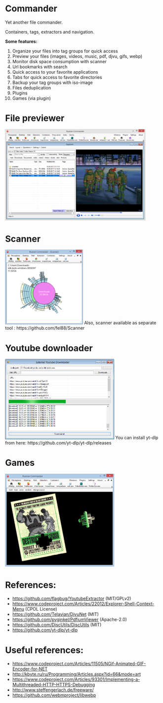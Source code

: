# Commander
Yet another file commander.

Containers, tags, extractors and navigation. 

**Some features:**
1. Organize your files into tag groups for quick access
2. Preview your files (images, videos, music, pdf, djvu, gifs, webp)
3. Monitor disk space consumption with scanner
4. Url bookmarks with search
5. Quick access to your favorite applications
6. Tabs for quick access to favorite directories
7. Backup your tag groups with iso-image
8. Files deduplication
9. Plugins
10. Games (via plugin) 

# File previewer
<img width="90%" src="imgs/1.png"/>

# Scanner
<img width="50%" src="imgs/2.png"/>
Also, scanner available as separate tool : https://github.com/fel88/Scanner

# Youtube downloader 
<img width="70%" src="imgs/4.png"/>
You can install yt-dlp from here: https://github.com/yt-dlp/yt-dlp/releases


# Games  
<img width="70%" src="imgs/3.png"/>

# References:
* https://github.com/flagbug/YoutubeExtractor (MIT/GPLv2)
* https://www.codeproject.com/Articles/22012/Explorer-Shell-Context-Menu (CPOL License)
* https://github.com/Telavian/DjvuNet (MIT)
* https://github.com/pvginkel/PdfiumViewer (Apache-2.0)
* https://github.com/DiscUtils/DiscUtils (MIT)
* https://github.com/yt-dlp/yt-dlp

# Useful references:
* https://www.codeproject.com/Articles/11505/NGif-Animated-GIF-Encoder-for-NET 
* http://kbyte.ru/ru/Programming/Articles.aspx?id=66&mode=art
* https://www.codeproject.com/Articles/93301/Implementing-a-Multithreaded-HTTP-HTTPS-Debugging
* http://www.steffengerlach.de/freeware/
* https://github.com/webmproject/libwebp
